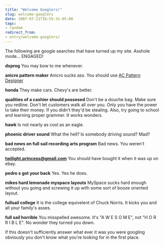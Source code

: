 ```yaml
---
title: "Welcome Googlers!"
slug: welcome-googlers
date: 2007-07-21T16:55:31-05:00
tags:
- random
redirect_from:
- entry/welcome-googlers/
---
```

The following are google searches that have turned up my site. Asshole mode... ENGAGED!

**dxprog**
You may bow to me whenever.

**anicro pattern maker**
Anicro sucks ass. You should use [AC Pattern Designer](http://www.dxprog.com/files/acpd.zip)

**honda**
They make cars. Chevy's are better.

**qualities of a cashier should possesed**
Don't be a douche bag. Make sure you redline. Don't let customers walk all over you. Only you have the power to take their money. If you didn't they'd be stealing. Also, try going to school and learning proper grammer. It works wonders.

**hawk**
Is not nearly as cool as an eagle.

**phoenic driver sound**
What the hell? Is somebody driving sound? Mad?

**bad news on full sail recording arts program**
Bad news. You weren't accepted.

**twilight.princess@gmail.com**
You should have bought it when it was up on ebay.

**pedro s got your back**
Yes. Yes he does.

**mikes hard lemonade myspace layouts**
MySpace sucks hard enough without you going and screwing it up with some sort of booze oriented layout.

**fullsail college**
It is the college equivelent of Chuck Norris. It kicks you and all your family's asses.

**full sail horrible**
You misspelled awesome. It's "A W E S O M E", not "H O R R I B L E". No wonder they turned you down.

If this doesn't sufficiently answer what ever it was you were googling obviously you don't know what you're looking for in the first place.
